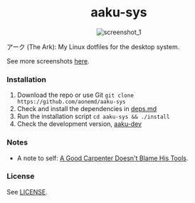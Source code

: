 <div align="center">
  <h1>
    aaku-sys
  </h1>

  ![screenshot_1](https://user-images.githubusercontent.com/16504838/56446196-82acf180-6301-11e9-962b-fb7b3ead4dfd.png)
</div>

アーク (The Ark): My Linux dotfiles for the desktop system.

See more screenshots [here](https://imgur.com/a/uXBAy).

### Installation

1. Download the repo or use Git `git clone https://github.com/aonemd/aaku-sys`
2. Check and install the dependencies in [deps.md](https://github.com/aonemd/aaku/blob/master/deps.md)
3. Run the installation script `cd aaku-sys && ./install`
4. Check the development version, [aaku-dev](https://github.com/aonemd/aaku-dev)

### Notes

- A note to self: [A Good Carpenter Doesn't Blame His Tools](https://aonemd.github.io/blog/the-dotfiles).

### License

See [LICENSE](https://github.com/aonemd/aaku/blob/master/LICENSE).
